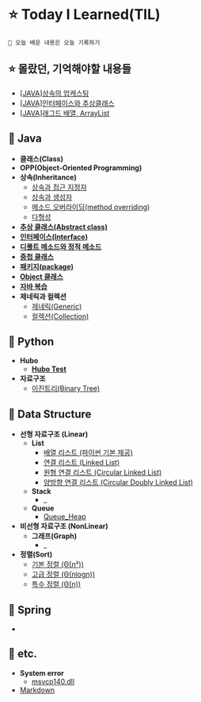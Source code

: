 # ⭐️ Today I Learned(TIL)
    🌟 오늘 배운 내용은 오늘 기록하기
## ⭐️ 몰랐던, 기억해야할 내용들
* [[JAVA]상속의 업캐스팅](./Remind/Remind_Upcasting.md)
* [[JAVA]인터페이스와 추상클래스](./Remind/Remind_Inter_abst.md)
* [[JAVA]래그드 배열, ArrayList](./Remind/Remind_Rag_AL.md)
## 📌 Java
* **클래스(Class)**
* **OPP(Object-Oriented Programming)**
* **상속(Inheritance)**
  + [상속과 접근 지정자](./Java/06_%EC%83%81%EC%86%8D_%EC%A0%91%EA%B7%BC%EC%A7%80%EC%A0%95%EC%9E%90.md)
  + [상속과 생성자](./Java/06_%EC%83%81%EC%86%8D_%EC%83%9D%EC%84%B1%EC%9E%90.md)
  + [메소드 오버라이딩(method overriding)](./Java/06_method_overriding.md)
  + [다형성](./Java/06_Polymorphism.md)
* [**추상 클래스(Abstract class)**](./Java/07_AbstractClass.md)
* [**인터페이스(Interface)**](./Java/07_Interface.md)
* [**디폴트 메소드와 정적 메소드**](./Java/07_Default_static_method.md)
* [**중첩 클래스**](./Java/07_Outer_Class.md)
* [**패키지(package)**](./Java/08_Package.md)
* [**Object 클래스**](./Java/08_Api_Package.md)
* [**자바 복습**](./Java)
* **제네릭과 컬렉션**
  + [제네릭(Generic)](./Java/13_Generic.md)
  + [컬렉션(Collection)](./Java/13_Collection.md)
## 📌 Python
* **Hubo**
  + [**Hubo Test**](./Python/Binary_Tree.md)
* **자료구조**
  + [이진트리(Binary Tree)]()
## 📌 Data Structure
* **선형 자료구조 (Linear)**
  + **List**
    + [배열 리스트 (파이썬 기본 제공)]()
    + [연결 리스트 (Linked List)]()
    + [원형 연결 리스트 (Circular Linked List)]()
    + [양방향 연결 리스트 (Circular Doubly Linked List)]()
  + **Stack**
    + _
  + **Queue**
    + [Queue_Heap](./DataStructure/queue_heap.md)
* **비선형 자료구조 (NonLinear)**
  + **그래프(Graph)**
    + _
* **정렬(Sort)**
  + [기본 정렬 (Θ(n²))](./DataStructure/Sort_1.md)
  + [고급 정렬 (Θ(nlogn))](./DataStructure/Sort_2.md)
  + [특수 정렬 (Θ(n))](./DataStructure/Sort_3.md)
## 📌 Spring
* 
## 📌 etc.
* **System error**
  + [msvcp140.dll](./etc/msvcp140.md)
* [Markdown](./etc/Markdown.md)
